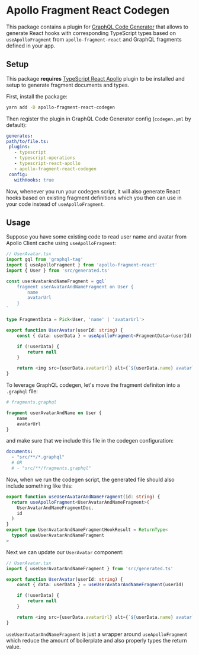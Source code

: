 # Apollo Fragment React Codegen
This package contains a plugin for [GraphQL Code Generator](https://graphql-code-generator.com/) 
that allows to generate React hooks with corresponding TypeScript types 
based on `useApolloFragment` from `apollo-fragment-react` and GraphQL fragments defined in your app.

## Setup
This package **requires** [TypeScript React Apollo](https://graphql-code-generator.com/docs/plugins/typescript-react-apollo) plugin 
to be installed and setup to generate fragment documents and types.

First, install the package:
```bash
yarn add -D apollo-fragment-react-codegen
```
Then register the plugin in GraphQL Code Generator config (`codegen.yml` by default):
```yml
generates:
path/to/file.ts:
 plugins:
   - typescript
   - typescript-operations
   - typescript-react-apollo
   - apollo-fragment-react-codegen
 config:
   withHooks: true
```
Now, whenever you run your codegen script, it will also generate React hooks based on existing fragment definitions 
which you then can use in your code instead of `useApolloFragment`.

## Usage
Suppose you have some existing code to read user name and avatar from Apollo Client cache using `useApolloFragment`:
```typescript
// UserAvatar.tsx
import gql from 'graphql-tag'
import { useApolloFragment } from 'apollo-fragment-react'
import { User } from 'src/generated.ts'

const userAvatarAndNameFragment = gql`
    fragment userAvatarAndNameFragment on User {
        name
        avatarUrl
    }
`

type FragmentData = Pick<User, 'name' | 'avatarUrl'>

export function UserAvatar(userId: string) {
    const { data: userData } = useApolloFragment<FragmentData>(userId)

    if (!userData) {
        return null
    }

    return <img src={userData.avatarUrl} alt={`${userData.name} avatar`} />
}
```
To leverage GraphQL codegen, let's move the fragment definiton into a `.graphql` file:
```graphql
# fragments.graphql

fragment userAvatarAndName on User {
    name
    avatarUrl
}
```
and make sure that we include this file in the codegen configuration:
```yml
documents:
  - "src/**/*.graphql"
  # OR
  # - "src/**/fragments.graphql"
```
Now, when we run the codegen script, the generated file should also include something like this:
```typescript
export function useUserAvatarAndNameFragment(id: string) {
  return useApolloFragment<UserAvatarAndNameFragment>(
    UserAvatarAndNameFragmentDoc,
    id
  )
}
export type UserAvatarAndNameFragmentHookResult = ReturnType<
  typeof useUserAvatarAndNameFragment
>
```
Next we can update our `UserAvatar` component:
```typescript
// UserAvatar.tsx
import { useUserAvatarAndNameFragment } from 'src/generated.ts'

export function UserAvatar(userId: string) {
    const { data: userData } = useUserAvatarAndNameFragment(userId)

    if (!userData) {
        return null
    }

    return <img src={userData.avatarUrl} alt={`${userData.name} avatar`} />
}
```
`useUserAvatarAndNameFragment` is just a wrapper around `useApolloFragment` which reduce the amount of boilerplate and also properly types the return value.